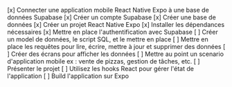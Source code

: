 [x] Connecter une application mobile React Native Expo à une base 
    de données Supabase
[x] Créer un compte Supabase
[x] Créer une base de données
[x] Créer un projet React Native Expo
[x] Installer les dépendances nécessaires
[x] Mettre en place l'authentification avec Supabase
[ ] Créer un model de données, le script SQL, et le mettre en 
    place
[ ] Mettre en place les requêtes pour lire, écrire, mettre à jour 
    et supprimer des données
[ ] Créer des écrans pour afficher les données
[ ] Mettre au point un scenario d'application mobile ex : vente 
    de pizzas, gestion de tâches, etc.
[ ] Présenter le projet
[ ] Utilisez les hooks React pour gérer l'état de l'application
[ ] Build l'application sur Expo